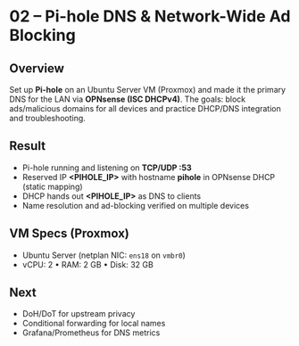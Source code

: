 # 02 – Pi-hole DNS & Network-Wide Ad Blocking

## Overview
Set up **Pi-hole** on an Ubuntu Server VM (Proxmox) and made it the primary DNS for the LAN via **OPNsense (ISC DHCPv4)**. The goals: block ads/malicious domains for all devices and practice DHCP/DNS integration and troubleshooting.

## Result
- Pi-hole running and listening on **TCP/UDP :53**  
- Reserved IP **<PIHOLE_IP>** with hostname **pihole** in OPNsense DHCP (static mapping)  
- DHCP hands out **<PIHOLE_IP>** as DNS to clients  
- Name resolution and ad-blocking verified on multiple devices

## VM Specs (Proxmox)
- Ubuntu Server (netplan NIC: `ens18` on `vmbr0`)
- vCPU: 2 • RAM: 2 GB • Disk: 32 GB

## Next
- DoH/DoT for upstream privacy
- Conditional forwarding for local names
- Grafana/Prometheus for DNS metrics

